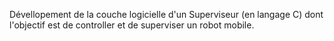 Dévellopement de la couche logicielle d'un Superviseur (en langage C) dont l'objectif est de controller et de superviser un robot mobile.


